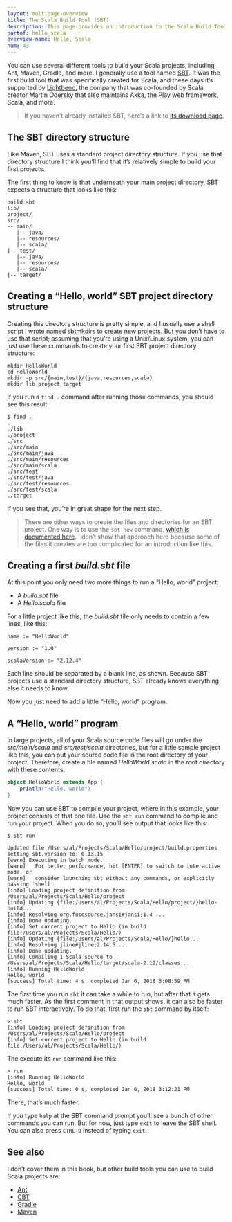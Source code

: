 ```yaml
---
layout: multipage-overview
title: The Scala Build Tool (SBT)
description: This page provides an introduction to the Scala Build Tool, SBT, including a simple 'Hello, world' project.
partof: hello_scala
overview-name: Hello, Scala
num: 43
---
```




You can use several different tools to build your Scala projects, including Ant, Maven, Gradle, and more. I generally use a tool named [SBT](http://www.scala-sbt.org/). It was the first build tool that was specifically created for Scala, and these days it’s supported by [Lightbend](https://www.lightbend.com/), the company that was co-founded by Scala creator Martin Odersky that also maintains Akka, the Play web framework, Scala, and more.

>If you haven’t already installed SBT, here’s a link to [its download page](http://www.scala-sbt.org/download.html).



## The SBT directory structure

Like Maven, SBT uses a standard project directory structure. If you use that directory structure I think you’ll find that it’s relatively simple to build your first projects.

The first thing to know is that underneath your main project directory, SBT expects a structure that looks like this:

````
build.sbt
lib/
project/
src/
-- main/
   |-- java/
   |-- resources/
   |-- scala/
|-- test/
   |-- java/
   |-- resources/
   |-- scala/
|-- target/
````


## Creating a “Hello, world” SBT project directory structure

Creating this directory structure is pretty simple, and I usually use a shell script I wrote named [sbtmkdirs](https://alvinalexander.com/sbtmkdirs) to create new projects. But you don’t have to use that script; assuming that you’re using a Unix/Linux system, you can just use these commands to create your first SBT project directory structure:

````
mkdir HelloWorld
cd HelloWorld
mkdir -p src/{main,test}/{java,resources,scala}
mkdir lib project target
````

If you run a `find .` command after running those commands, you should see this result:

````
$ find .
.
./lib
./project
./src
./src/main
./src/main/java
./src/main/resources
./src/main/scala
./src/test
./src/test/java
./src/test/resources
./src/test/scala
./target
````

If you see that, you’re in great shape for the next step.

>There are other ways to create the files and directories for an SBT project. One way is to use the `sbt new` command, [which is documented here](http://www.scala-sbt.org/1.x/docs/Hello.html). I don’t show that approach here because some of the files it creates are too complicated for an introduction like this.



## Creating a first *build.sbt* file

At this point you only need two more things to run a “Hello, world” project:

- A *build.sbt* file
- A *Hello.scala* file

For a little project like this, the *build.sbt* file only needs to contain a few lines, like this:

````
name := "HelloWorld"

version := "1.0"

scalaVersion := "2.12.4"
````

Each line should be separated by a blank line, as shown. Because SBT projects use a standard directory structure, SBT already knows everything else it needs to know.

Now you just need to add a little “Hello, world” program.



## A “Hello, world” program

In large projects, all of your Scala source code files will go under the *src/main/scala* and *src/test/scala* directories, but for a little sample project like this, you can put your source code file in the root directory of your project. Therefore, create a file named *HelloWorld.scala* in the root directory with these contents:

```scala
object HelloWorld extends App {
    println("Hello, world")
}
```

Now you can use SBT to compile your project, where in this example, your project consists of that one file. Use the `sbt run` command to compile and run your project. When you do so, you’ll see output that looks like this:

````
$ sbt run

Updated file /Users/al/Projects/Scala/Hello/project/build.properties setting sbt.version to: 0.13.15
[warn] Executing in batch mode.
[warn]   For better performance, hit [ENTER] to switch to interactive mode, or
[warn]   consider launching sbt without any commands, or explicitly passing 'shell'
[info] Loading project definition from /Users/al/Projects/Scala/Hello/project
[info] Updating {file:/Users/al/Projects/Scala/Hello/project/}hello-build...
[info] Resolving org.fusesource.jansi#jansi;1.4 ...
[info] Done updating.
[info] Set current project to Hello (in build file:/Users/al/Projects/Scala/Hello/)
[info] Updating {file:/Users/al/Projects/Scala/Hello/}hello...
[info] Resolving jline#jline;2.14.5 ...
[info] Done updating.
[info] Compiling 1 Scala source to /Users/al/Projects/Scala/Hello/target/scala-2.12/classes...
[info] Running HelloWorld 
Hello, world
[success] Total time: 4 s, completed Jan 6, 2018 3:08:59 PM
````

The first time you run `sbt` it can take a while to run, but after that it gets much faster. As the first comment in that output shows, it can also be faster to run SBT interactively. To do that, first run the `sbt` command by itself:

````
> sbt
[info] Loading project definition from /Users/al/Projects/Scala/Hello/project
[info] Set current project to Hello (in build file:/Users/al/Projects/Scala/Hello/)
````

The execute its `run` command like this:

````
> run
[info] Running HelloWorld 
Hello, world
[success] Total time: 0 s, completed Jan 6, 2018 3:12:21 PM
````

There, that’s much faster.

If you type `help` at the SBT command prompt you’ll see a bunch of other commands you can run. But for now, just type `exit` to leave the SBT shell. You can also press `CTRL-D` instead of typing `exit`.



## See also

I don’t cover them in this book, but other build tools you can use to build Scala projects are:

- [Ant](http://ant.apache.org/)
- [CBT](https://github.com/cvogt/cbt)
- [Gradle](https://gradle.org/)
- [Maven](https://maven.apache.org/)










